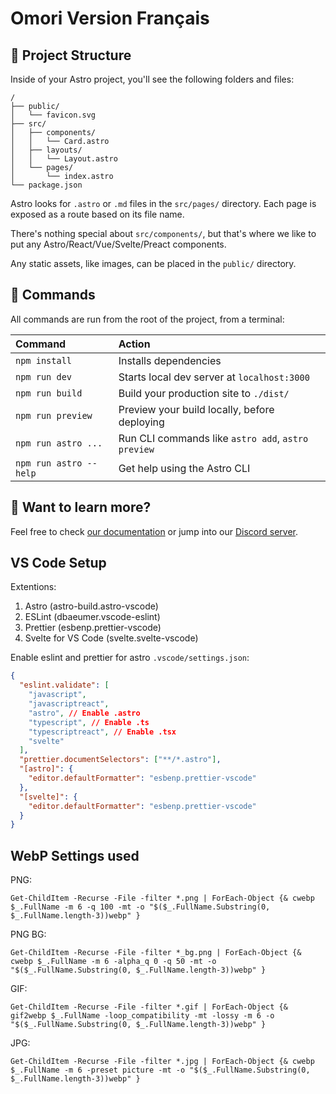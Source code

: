 # Omori Version Français

## 🚀 Project Structure

Inside of your Astro project, you'll see the following folders and files:

```
/
├── public/
│   └── favicon.svg
├── src/
│   ├── components/
│   │   └── Card.astro
│   ├── layouts/
│   │   └── Layout.astro
│   └── pages/
│       └── index.astro
└── package.json
```

Astro looks for `.astro` or `.md` files in the `src/pages/` directory. Each page is exposed as a route based on its file name.

There's nothing special about `src/components/`, but that's where we like to put any Astro/React/Vue/Svelte/Preact components.

Any static assets, like images, can be placed in the `public/` directory.

## 🧞 Commands

All commands are run from the root of the project, from a terminal:

| Command                | Action                                             |
| :--------------------- | :------------------------------------------------- |
| `npm install`          | Installs dependencies                              |
| `npm run dev`          | Starts local dev server at `localhost:3000`        |
| `npm run build`        | Build your production site to `./dist/`            |
| `npm run preview`      | Preview your build locally, before deploying       |
| `npm run astro ...`    | Run CLI commands like `astro add`, `astro preview` |
| `npm run astro --help` | Get help using the Astro CLI                       |

## 👀 Want to learn more?

Feel free to check [our documentation](https://docs.astro.build) or jump into our [Discord server](https://astro.build/chat).

## VS Code Setup

Extentions:

1. Astro (astro-build.astro-vscode)
1. ESLint (dbaeumer.vscode-eslint)
1. Prettier (esbenp.prettier-vscode)
1. Svelte for VS Code (svelte.svelte-vscode)

Enable eslint and prettier for astro `.vscode/settings.json`:

```JSON
{
  "eslint.validate": [
    "javascript",
    "javascriptreact",
    "astro", // Enable .astro
    "typescript", // Enable .ts
    "typescriptreact", // Enable .tsx
    "svelte"
  ],
  "prettier.documentSelectors": ["**/*.astro"],
  "[astro]": {
    "editor.defaultFormatter": "esbenp.prettier-vscode"
  },
  "[svelte]": {
    "editor.defaultFormatter": "esbenp.prettier-vscode"
  }
}

```

## WebP Settings used

PNG:

```PS
Get-ChildItem -Recurse -File -filter *.png | ForEach-Object {& cwebp $_.FullName -m 6 -q 100 -mt -o "$($_.FullName.Substring(0, $_.FullName.length-3))webp" }
```

PNG BG:

```PS
Get-ChildItem -Recurse -File -filter *_bg.png | ForEach-Object {& cwebp $_.FullName -m 6 -alpha_q 0 -q 50 -mt -o "$($_.FullName.Substring(0, $_.FullName.length-3))webp" }
```

GIF:

```PS
Get-ChildItem -Recurse -File -filter *.gif | ForEach-Object {& gif2webp $_.FullName -loop_compatibility -mt -lossy -m 6 -o "$($_.FullName.Substring(0, $_.FullName.length-3))webp" }
```

JPG:

```PS
Get-ChildItem -Recurse -File -filter *.jpg | ForEach-Object {& cwebp $_.FullName -m 6 -preset picture -mt -o "$($_.FullName.Substring(0, $_.FullName.length-3))webp" }
```
